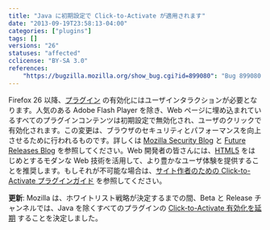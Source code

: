 ```yaml
---
title: "Java に初期設定で Click-to-Activate が適用されます"
date: "2013-09-19T23:58:13-04:00"
categories: ["plugins"]
tags: []
versions: "26"
statuses: "affected"
cclicense: "BY-SA 3.0"
references:
    "https://bugzilla.mozilla.org/show_bug.cgi?id=899080": "Bug 899080 – Make plugins default to click-to-play"
---
```

Firefox 26 以降、[プラグイン](https://developer.mozilla.org/ja/docs/Plugins) の有効化にはユーザインタラクションが必要となります。人気のある Adobe Flash Player を除き、Web ページに埋め込まれているすべてのプラグインコンテンツは初期設定で無効化され、ユーザのクリックで有効化されます。この変更は、ブラウザのセキュリティとパフォーマンスを向上させるために行われるものです。詳しくは [Mozilla Security Blog](https://blog.mozilla.org/security/2013/01/29/putting-users-in-control-of-plugins/) と [Future Releases Blog](https://blog.mozilla.org/futurereleases/2013/09/24/plugin-activation-in-firefox/) を参照してください。Web 開発者の皆さんには、[HTML5](https://developer.mozilla.org/ja/docs/Web/Guide/HTML/HTML5) をはじめとするモダンな Web 技術を活用して、より豊かなユーザ体験を提供することを推奨します。もしそれが不可能な場合は、[サイト作者のための Click-to-Activate プラグインガイド](https://developer.mozilla.org/ja/docs/Site_Author_Guide_for_Click-To-Activate_Plugins) を参照してください。

**更新**: Mozilla は、ホワイトリスト戦略が決定するまでの間、Beta と Release チャンネルでは、Java を除くすべてのプラグインの [Click-to-Activate 有効化を延期](https://bugzilla.mozilla.org/show_bug.cgi?id=941137) することを決定しました。
